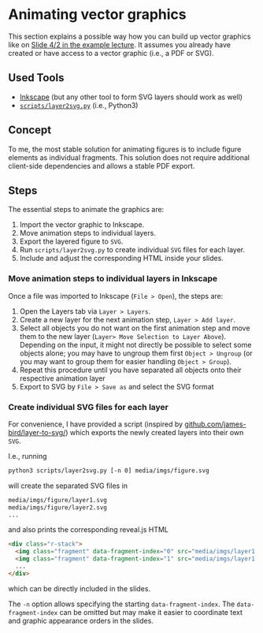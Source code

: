 # Animating vector graphics

This section explains a possible way how you can build up vector graphics like on [Slide 4/2 in the example lecture](https://ckoerber.github.io/group-theory-example-lecture/#/4/2).
It assumes you already have created or have access to a vector graphic (i.e., a PDF or SVG).

## Used Tools

* [Inkscape](https://inkscape.org/) (but any other tool to form SVG layers should work as well)
* [`scripts/layer2svg.py`](https://github.com/ckoerber/group-theory-example-lecture/blob/main/scripts/layer2svg.py) (i.e., Python3)


## Concept

To me, the most stable solution for animating figures is to include figure elements as individual fragments. This solution does not require additional client-side dependencies and allows a stable PDF export.

## Steps

The essential steps to animate the graphics are:

1. Import the vector graphic to Inkscape.
2. Move animation steps to individual layers.
3. Export the layered figure to `SVG`.
4. Run `scripts/layer2svg.py` to create individual `SVG` files for each layer.
5. Include and adjust the corresponding HTML inside your slides.


### Move animation steps to individual layers in Inkscape

Once a file was imported to Inkscape (`File > Open`), the steps are:

1. Open the Layers tab via `Layer > Layers`.
2. Create a new layer for the next animation step, `Layer > Add layer`.
3. Select all objects you do not want on the first animation step and move them to the new layer (`Layer> Move Selection to Layer Above`). Depending on the input, it might not directly be possible to select some objects alone; you may have to ungroup them first `Object > Ungroup` (or you may want to group them for easier handling `Object > Group`).
4. Repeat this procedure until you have separated all objects onto their respective animation layer
5. Export to SVG by `File > Save as` and select the SVG format

### Create individual SVG files for each layer

For convenience, I have provided a script (inspired by [github.com/james-bird/layer-to-svg/](https://github.com/james-bird/layer-to-svg/blob/master/layer2svg.py)) which exports the newly created layers into their own `SVG`.

I.e., running
```bash
python3 scripts/layer2svg.py [-n 0] media/imgs/figure.svg
```
will create the separated SVG files in
```bash
media/imgs/figure/layer1.svg
media/imgs/figure/layer2.svg
...
```
and also prints the corresponding reveal.js HTML
```html
<div class="r-stack">
  <img class="fragment" data-fragment-index="0" src="media/imgs/layer1.svg">
  <img class="fragment" data-fragment-index="1" src="media/imgs/layer1.svg">
  ...
</div>
```
which can be directly included in the slides.

The `-n` option allows specifying the starting `data-fragment-index`.
The `data-fragment-index` can be omitted but may make it easier to coordinate text and graphic appearance orders in the slides.

